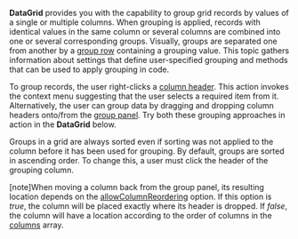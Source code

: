 **DataGrid** provides you with the capability to group grid records by values of a single or multiple columns. When grouping is applied, records with identical values in the same column or several columns are combined into one or several corresponding groups. Visually, groups are separated one from another by a [group row](/concepts/05%20Widgets/DataGrid/001%20Visual%20Elements/100%20Group%20Rows '/Documentation/Guide/Widgets/DataGrid/Visual_Elements/#Group_Rows') containing a grouping value. This topic gathers information about settings that define user-specified grouping and methods that can be used to apply grouping in code.

To group records, the user right-clicks a [column header](/concepts/05%20Widgets/DataGrid/001%20Visual%20Elements/010%20Grid%20Columns/050%20Configuring%20Column%20Headers.md '/Documentation/Guide/Widgets/DataGrid/Visual_Elements/#Grid_Columns/Configuring_Column_Headers'). This action invokes the context menu suggesting that the user selects a required item from it. Alternatively, the user can group data by dragging and dropping column headers onto/from the [group panel](/concepts/05%20Widgets/DataGrid/001%20Visual%20Elements/090%20Group%20Panel.md '/Documentation/Guide/Widgets/DataGrid/Visual_Elements/#Group_Panel'). Try both these grouping approaches in action in the **DataGrid** below.

<div class="simulator-desktop-container" data-view="/Content/Applications/16_2/UIWidgets/dxDataGridGuides/Grouping/grouping.html, /Content/Applications/16_2/UIWidgets/dxDataGridGuides/Grouping/grouping.js"></div>

Groups in a grid are always sorted even if sorting was not applied to the column before it has been used for grouping. By default, groups are sorted in ascending order. To change this, a user must click the header of the grouping column.

[note]When moving a column back from the group panel, its resulting location depends on the [allowColumnReordering](/api-reference/10%20UI%20Widgets/dxDataGrid/1%20Configuration/allowColumnReordering.md '/Documentation/ApiReference/UI_Widgets/dxDataGrid/Configuration/#allowColumnReordering') option. If this option is *true*, the column will be placed exactly where its header is dropped. If *false*, the column will have a location according to the order of columns in the [columns](/api-reference/10%20UI%20Widgets/dxDataGrid/1%20Configuration/columns '/Documentation/ApiReference/UI_Widgets/dxDataGrid/Configuration/columns/') array.